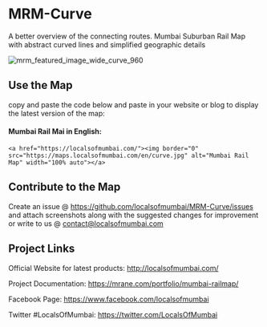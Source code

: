 # MRM-Curve
A better overview of the connecting routes. Mumbai Suburban Rail Map with abstract curved lines and simplified geographic details

![mrm_featured_image_wide_curve_960](https://user-images.githubusercontent.com/9861917/63509728-74aeed80-c4fa-11e9-8f66-9b28703eb75a.jpg)

## Use the Map
copy and paste the code below and paste in your website or blog to display the latest version of the map:

#### Mumbai Rail Mai in English:
```
<a href="https://localsofmumbai.com/"><img border="0" src="https://maps.localsofmumbai.com/en/curve.jpg" alt="Mumbai Rail Map" width="100% auto"></a>
```

## Contribute to the Map

Create an issue @ https://github.com/localsofmumbai/MRM-Curve/issues and attach screenshots along with the suggested changes for improvement or write to us @ contact@localsofmumbai.com

## Project Links

Official Website for latest products:
http://localsofmumbai.com/

Project Documentation:
https://mrane.com/portfolio/mumbai-railmap/

Facebook Page:
https://www.facebook.com/localsofmumbai

Twitter #LocalsOfMumbai:
https://twitter.com/LocalsOfMumbai
